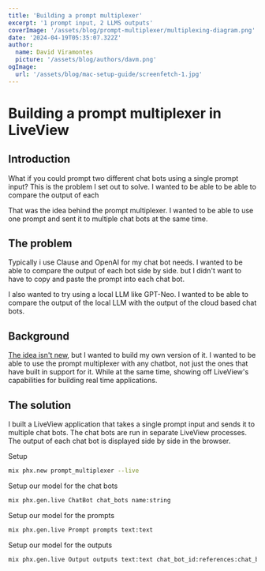 ```yaml
---
title: 'Building a prompt multiplexer'
excerpt: '1 prompt input, 2 LLMS outputs'
coverImage: '/assets/blog/prompt-multiplexer/multiplexing-diagram.png'
date: '2024-04-19T05:35:07.322Z'
author:
  name: David Viramontes
  picture: '/assets/blog/authors/davm.png'
ogImage:
  url: '/assets/blog/mac-setup-guide/screenfetch-1.jpg'
---
```


# Building a prompt multiplexer in LiveView

## Introduction

What if you could prompt two different chat bots using a single prompt
input? This is the problem I set out to solve. I wanted to be able to be able to compare the output of each

That was the idea behind the prompt multiplexer. I wanted to be able to use one prompt and sent it to multiple chat bots at the same time.

## The problem

Typically i use Clause and OpenAI for my chat bot needs. I wanted to be able to compare the output of each bot side by side.
but I didn't want to have to copy and paste the prompt into each chat bot.

I also wanted to try using a local LLM like GPT-Neo. 
I wanted to be able to compare the output of the local LLM with the output of the cloud based chat bots.

## Background

[The idea isn't new](https://poe.com), but I wanted to build my own version of it. I wanted to be able to use the prompt multiplexer with any chatbot, not just the ones that have built in support for it. While at the same time, showing off LiveView's capabilities for building real time applications.

## The solution

I built a LiveView application that takes a single prompt input and sends it to multiple chat bots. The chat bots are run in separate LiveView processes. The output of each chat bot is displayed side by side in the browser.

Setup
```bash
mix phx.new prompt_multiplexer --live
```

Setup our model for the chat bots
```bash
mix phx.gen.live ChatBot chat_bots name:string
```

Setup our model for the prompts
```bash
mix phx.gen.live Prompt prompts text:text
```

Setup our model for the outputs
```bash
mix phx.gen.live Output outputs text:text chat_bot_id:references:chat_bots
```
